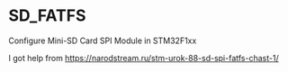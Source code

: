 # SD_FATFS
Configure Mini-SD Card SPI Module in STM32F1xx	

I got help from https://narodstream.ru/stm-urok-88-sd-spi-fatfs-chast-1/

